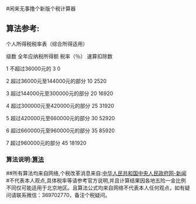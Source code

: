 #闲来无事撸个新版个税计算器 
## 算法参考: 
个人所得税税率表（综合所得适用）

级数	全年应纳税所得额	税率（％）	速算扣除数 

1	不超过36000元的	3	0 

2	超过36000元至144000元的部分	10	2520 

3	超过144000元至300000元的部分	20	16920 

4	超过300000元至420000元的部分	25	31920 

5	超过420000元至660000元的部分	30	52920 

6	超过660000元至960000元的部分	35	85920 

7	超过960000元的部分	45	181920 
### 算法说明:[算法](https://jingyan.baidu.com/article/fd8044fa169f0b5031137a95.html) 
##所有算法均来自网络,个税改革消息来自:[中华人民共和国中央人民政府网-新闻](http://www.gov.cn/xinwen/2018-09/08/content_5320253.htm) 
#不代表本人观点,具体税率等请参考官方说明,并且计算结果因各地五险一金比例不同仅可能适用于北京地区。且算法公式均来自网络不代表本人任何观点，如有疑问请联系微信：369702770，备注个税疑问。